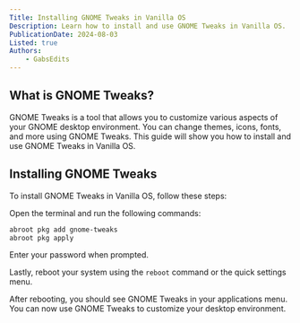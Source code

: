 ```yaml
---
Title: Installing GNOME Tweaks in Vanilla OS
Description: Learn how to install and use GNOME Tweaks in Vanilla OS.
PublicationDate: 2024-08-03
Listed: true
Authors:
    - GabsEdits
---
```



## What is GNOME Tweaks?

GNOME Tweaks is a tool that allows you to customize various aspects of your GNOME desktop environment. You can change themes, icons, fonts, and more using GNOME Tweaks. This guide will show you how to install and use GNOME Tweaks in Vanilla OS.

## Installing GNOME Tweaks

To install GNOME Tweaks in Vanilla OS, follow these steps:

Open the terminal and run the following commands:

```bash
abroot pkg add gnome-tweaks
abroot pkg apply
```

Enter your password when prompted.

Lastly, reboot your system using the `reboot` command or the quick settings menu.

After rebooting, you should see GNOME Tweaks in your applications menu. You can now use GNOME Tweaks to customize your desktop environment.
